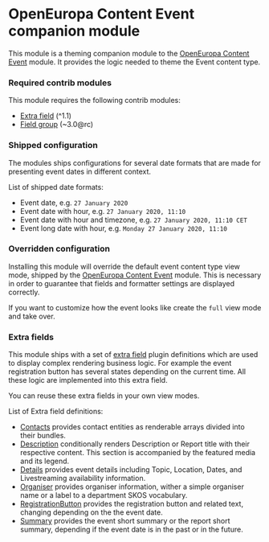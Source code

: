 # OpenEuropa Content Event companion module

This module is a theming companion module to the [OpenEuropa Content Event](https://github.com/openeuropa/oe_content/tree/master/modules/oe_content_event) module.
It provides the logic needed to theme the Event content type.

### Required contrib modules

This module requires the following contrib modules:

* [Extra field](https://www.drupal.org/project/extra_field) (^1.1)
* [Field group](https://www.drupal.org/project/field_group) (~3.0@rc)

### Shipped configuration

The modules ships configurations for several date formats that are made for presenting event dates in different context.

List of shipped date formats:

* Event date, e.g. `27 January 2020`
* Event date with hour, e.g. `27 January 2020, 11:10`
* Event date with hour and timezone, e.g. `27 January 2020, 11:10 CET`
* Event long date with hour, e.g. `Monday 27 January 2020, 11:10`

### Overridden configuration

Installing this module will override the default event content type view mode, shipped by the
[OpenEuropa Content Event](https://github.com/openeuropa/oe_content/tree/master/modules/oe_content_event)
module. This is necessary in order to guarantee that fields and formatter settings are displayed correctly.

If you want to customize how the event looks like create the `full` view mode and take over.  

### Extra fields

This module ships with a set of [extra field](https://www.drupal.org/project/extra_field) plugin definitions which are
used to display complex rendering business logic. For example the event registration button has several states
depending on the current time. All these logic are implemented into this extra field.

You can reuse these extra fields in your own view modes.

List of Extra field definitions:

* [Contacts](modules/oe_theme_content_event/src/Plugin/ExtraField/Display/ContactsExtraField.php) provides contact
  entities as renderable arrays divided into their bundles.
* [Description](modules/oe_theme_content_event/src/Plugin/ExtraField/Display/DescriptionExtraField.php) conditionally
  renders Description or Report title with their respective content. This section is accompanied by the featured media and its legend.
* [Details](modules/oe_theme_content_event/src/Plugin/ExtraField/Display/DetailsExtraField.php) provides event details
  including Topic, Location, Dates, and Livestreaming availability information.
* [Organiser](modules/oe_theme_content_event/src/Plugin/ExtraField/Display/OrganiserExtraField.php) provides
  organiser information, wither a simple organiser name or a label to a department SKOS vocabulary.
* [RegistrationButton](modules/oe_theme_content_event/src/Plugin/ExtraField/Display/RegistrationButtonExtraField.php)
  provides the registration button and related text, changing depending on the the event date.
* [Summary](modules/oe_theme_content_event/src/Plugin/ExtraField/Display/SummaryExtraField.php) provides the event
  short summary or the report short summary, depending if the event date is in the past or in the future.
